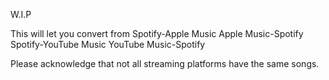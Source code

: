 W.I.P

This will let you convert from
Spotify-Apple Music
Apple Music-Spotify
Spotify-YouTube Music
YouTube Music-Spotify

Please acknowledge that not all streaming platforms have the same songs.
